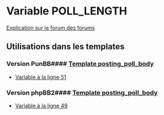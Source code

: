 # Variable POLL_LENGTH
[Explication sur le forum des forums](http://forum.forumactif.com/t294113-listing-des-variables#POLL_LENGTH)
## Utilisations dans les templates
### Version PunBB#### [Template posting_poll_body](punbb/posting_poll_body.md)
* [Variable à la ligne 51](../punbb/posting_poll_body.tpl#L51)
### Version phpBB2#### [Template posting_poll_body](subsilver/posting_poll_body.md)
* [Variable à la ligne 49](../subsilver/posting_poll_body.tpl#L49)